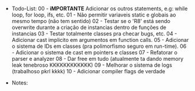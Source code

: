 * Todo-List:
 00 - **iMPORTANTE** Adicionar os outros statements, e.g: while loop, for loop, ifs, etc.
 01 - Não permitir variaveis static e globais ao mesmo tempo (não tem sentido)
 02 - Testar se o 'R8' está sendo overwrite durante a criação de instancias dentro de funções de instancias
 03 - Testar totalmente classes pra checar bugs, etc.
 04 - Adicionar cast implicito em argumentos em function calls.
 05 - Adicionar o sistema de IDs em classes (pra polimorfismo seguro em run-time).
 06 - Adicionar o sistema de cast em pointers e classes
 07 - Refatorar o parser e analyzer
 08 - Dar free em tudo (atualmente ta dando memory leak tenebroso KKKKKKKKKKKK)
 09 - Melhorar o sistema de logs (trabalhoso pkrl kkkk)
 10 - Adicionar compiler flags de verdade

* Notes:
 